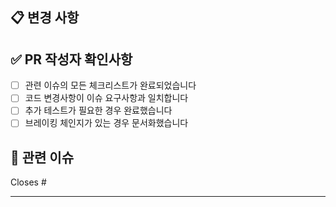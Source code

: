 ## 📋 변경 사항

<!-- 이슈 번호를 PR 타이틀에 포함하면 (#123) 해당 이슈의 내용과 체크리스트 상태가 자동으로 여기에 복사됩니다 -->

## ✅ PR 작성자 확인사항

- [ ] 관련 이슈의 모든 체크리스트가 완료되었습니다
- [ ] 코드 변경사항이 이슈 요구사항과 일치합니다
- [ ] 추가 테스트가 필요한 경우 완료했습니다
- [ ] 브레이킹 체인지가 있는 경우 문서화했습니다

## 🔗 관련 이슈

Closes #

---

<!-- 이슈 내용과 체크리스트 상태가 자동으로 여기에 추가됩니다 -->
